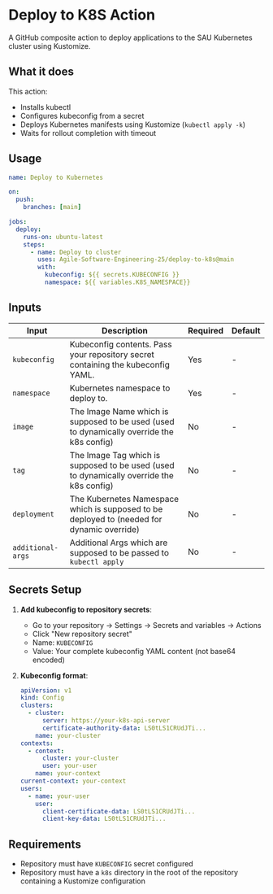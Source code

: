 # Deploy to K8S Action

A GitHub composite action to deploy applications to the SAU Kubernetes cluster using Kustomize.

## What it does

This action:

- Installs kubectl
- Configures kubeconfig from a secret
- Deploys Kubernetes manifests using Kustomize (`kubectl apply -k`)
- Waits for rollout completion with timeout

## Usage

```yaml
name: Deploy to Kubernetes

on:
  push:
    branches: [main]

jobs:
  deploy:
    runs-on: ubuntu-latest
    steps:
      - name: Deploy to cluster
        uses: Agile-Software-Engineering-25/deploy-to-k8s@main
        with:
          kubeconfig: ${{ secrets.KUBECONFIG }}
          namespace: ${{ variables.K8S_NAMESPACE}}
```

## Inputs

| Input             | Description                                                                                | Required | Default |
| ----------------- | ------------------------------------------------------------------------------------------ | -------- | ------- |
| `kubeconfig`      | Kubeconfig contents. Pass your repository secret containing the kubeconfig YAML.           | Yes      | -       |
| `namespace`       | Kubernetes namespace to deploy to.                                                         | Yes      | -       |
| `image`           | The Image Name which is supposed to be used (used to dynamically override the k8s config)  | No       | -       |
| `tag`             | The Image Tag which is supposed to be used (used to dynamically override the k8s config)   | No       | -       |
| `deployment`      | The Kubernetes Namespace which is supposed to be deployed to (needed for dynamic override) | No       | -       |
| `additional-args` | Additional Args which are supposed to be passed to `kubectl apply`                         | No       | -       |

## Secrets Setup

1. **Add kubeconfig to repository secrets**:

   - Go to your repository → Settings → Secrets and variables → Actions
   - Click "New repository secret"
   - Name: `KUBECONFIG`
   - Value: Your complete kubeconfig YAML content (not base64 encoded)

2. **Kubeconfig format**:
   ```yaml
   apiVersion: v1
   kind: Config
   clusters:
     - cluster:
         server: https://your-k8s-api-server
         certificate-authority-data: LS0tLS1CRUdJTi...
       name: your-cluster
   contexts:
     - context:
         cluster: your-cluster
         user: your-user
       name: your-context
   current-context: your-context
   users:
     - name: your-user
       user:
         client-certificate-data: LS0tLS1CRUdJTi...
         client-key-data: LS0tLS1CRUdJTi...
   ```

## Requirements

- Repository must have `KUBECONFIG` secret configured
- Repository must have a `k8s` directory in the root of the repository containing a Kustomize configuration

